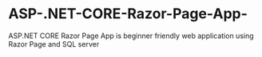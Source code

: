 # ASP-.NET-CORE-Razor-Page-App-
ASP.NET CORE Razor Page App is beginner friendly web application using Razor Page and SQL server
